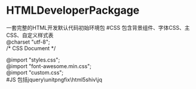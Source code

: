 # HTMLDeveloperPackgage
一套完整的HTML开发默认代码初始环境包
#CSS
包含背景组件、字体CSS、主CSS、自定义样式表<br/>
@charset "utf-8";<br/>
/* CSS Document */<br/>

@import "styles.css";<br/>
@import "font-awesome.min.css";<br/>
@import "custom.css";<br/>
#JS
包括jquery\unitpngfix\html5shiv\jq


